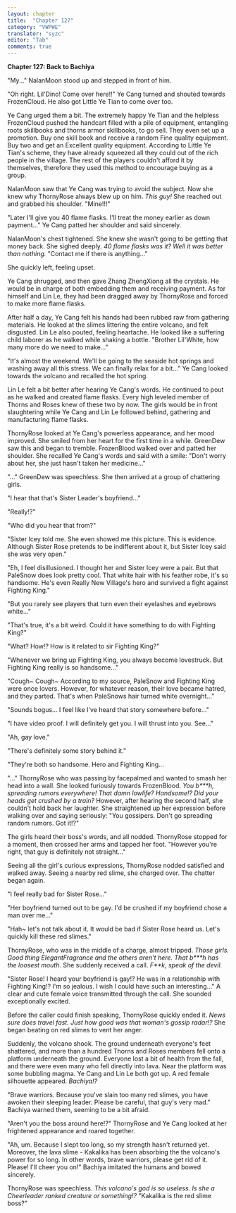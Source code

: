 ```yaml
---
layout: chapter
title:  "Chapter 127"
category: "VWPWE"
translator: "syzc"
editor: "Tab"
comments: true
---
```


**Chapter 127: Back to Bachiya**

"My..." NalanMoon stood up and stepped in front of him.

"Oh right. Lil'Dino! Come over here!!" Ye Cang turned and shouted towards FrozenCloud. He also got Little Ye Tian to come over too.

Ye Cang urged them a bit. The extremely happy Ye Tian and the helpless FrozenCloud pushed the handcart filled with a pile of equipment, entangling roots skillbooks and thorns armor skillbooks, to go sell. They even set up a promotion. Buy one skill book and receive a random Fine quality equipment. Buy two and get an Excellent quality equipment. According to Little Ye Tian's scheme, they have already squeezed all they could out of the rich people in the village. The rest of the players couldn't afford it by themselves, therefore they used this method to encourage buying as a group.

NalanMoon saw that Ye Cang was trying to avoid the subject. Now she knew why ThornyRose always blew up on him. *This guy!* She reached out and grabbed his shoulder. "Mine!!!"

"Later I'll give you 40 flame flasks. I'll treat the money earlier as down payment..." Ye Cang patted her shoulder and said sincerely. 

NalanMoon's chest tightened. She knew she wasn't going to be getting that money back. She sighed deeply. *40 flame flasks was it? Well it was better than nothing.* "Contact me if there is anything..."

She quickly left, feeling upset.

Ye Cang shrugged, and then gave Zhang ZhengXiong all the crystals. He would be in charge of both embedding them and receiving payment. As for himself and Lin Le, they had been dragged away by ThornyRose and forced to make more flame flasks.

After half a day, Ye Cang felt his hands had been rubbed raw from gathering materials. He looked at the slimes littering the entire volcano, and felt disgusted. Lin Le also pouted, feeling heartache. He looked like a suffering child laborer as he walked while shaking a bottle. "Brother Lil'White, how many more do we need to make..."

"It's almost the weekend. We'll be going to the seaside hot springs and washing away all this stress. We can finally relax for a bit..." Ye Cang looked towards the volcano and recalled the hot spring.

Lin Le felt a bit better after hearing Ye Cang's words. He continued to pout as he walked and created flame flasks. Every high leveled member of Thorns and Roses knew of these two by now. The girls would be in front slaughtering while Ye Cang and Lin Le followed behind, gathering and manufacturing flame flasks.

ThornyRose looked at Ye Cang's powerless appearance, and her mood improved. She smiled from her heart for the first time in a while. GreenDew saw this and began to tremble. FrozenBlood walked over and patted her shoulder. She recalled Ye Cang's words and said with a smile: "Don't worry about her, she just hasn't taken her medicine..."

"..." GreenDew was speechless. She then arrived at a group of chattering girls.

"I hear that that's Sister Leader's boyfriend..."

"Really!?"

"Who did you hear that from?"

"Sister Icey told me. She even showed me this picture. This is evidence. Although Sister Rose pretends to be indifferent about it, but Sister Icey said she was very open."

"Eh, I feel disillusioned. I thought her and Sister Icey were a pair. But that PaleSnow does look pretty cool. That white hair with his feather robe, it's so handsome. He's even Really New Village's hero and survived a fight against Fighting King."

"But you rarely see players that turn even their eyelashes and eyebrows white..."

"That's true, it's a bit weird. Could it have something to do with Fighting King?"

"What? How!? How is it related to sir Fighting King?"

"Whenever we bring up Fighting King, you always become lovestruck. But Fighting King really is so handsome..."

"Cough~ Cough~ According to my source, PaleSnow and Fighting King were once lovers. However, for whatever reason, their love became hatred, and they parted. That's when PaleSnows hair turned white overnight..."

"Sounds bogus... I feel like I've heard that story somewhere before..."

"I have video proof. I will definitely get you. I will thrust into you. See..."

"Ah, gay love."

"There's definitely some story behind it."

"They're both so handsome. Hero and Fighting King...

"..." ThornyRose who was passing by facepalmed and wanted to smash her head into a wall. She looked furiously towards FrozenBlood. *You b\*\*\*h, spreading rumors everywhere! That damn lowlife? Handsome!? Did your heads get crushed by a train?* However, after hearing the second half, she couldn't hold back her laughter. She straightened up her expression before walking over and saying seriously: "You gossipers. Don't go spreading random rumors. Got it!?"

The girls heard their boss's words, and all nodded. ThornyRose stopped for a moment, then crossed her arms and tapped her foot. "However you're right, that guy is definitely not straight..."

Seeing all the girl's curious expressions, ThornyRose nodded satisfied and walked away. Seeing a nearby red slime, she charged over. The chatter began again.

"I feel really bad for Sister Rose..."

"Her boyfriend turned out to be gay. I'd be crushed if my boyfriend chose a man over me..."

"Hah~ let's not talk about it. It would be bad if Sister Rose heard us. Let's quickly kill these red slimes."

ThornyRose, who was in the middle of a charge, almost tripped. *Those girls. Good thing ElegantFragrance and the others aren't here. That b\*\*\*h has the loosest mouth.* She suddenly received a call. *F\*\*k, speak of the devil.* 

"Sister Rose! I heard your boyfriend is gay!? He was in a relationship with Fighting King!? I'm so jealous. I wish I could have such an interesting..." A clear and cute female voice transmitted through the call. She sounded exceptionally excited.

Before the caller could finish speaking, ThornyRose quickly ended it. *News sure does travel fast. Just how good was that woman's gossip radar!?* She began beating on red slimes to vent her anger.

Suddenly, the volcano shook. The ground underneath everyone's feet shattered, and more than a hundred Thorns and Roses members fell onto a platform underneath the ground. Everyone lost a bit of health from the fall, and there were even many who fell directly into lava. Near the platform was some bubbling magma. Ye Cang and Lin Le both got up. A red female silhouette appeared. *Bachiya!?*

"Brave warriors. Because you've slain too many red slimes, you have awoken their sleeping leader. Please be careful, that guy's very mad." Bachiya warned them, seeming to be a bit afraid.

"Aren't you the boss around here!?" ThornyRose and Ye Cang looked at her frightened appearance and roared together.

"Ah, um. Because I slept too long, so my strength hasn't returned yet. Moreover, the lava slime - Kakalika has been absorbing the the volcano's power for so long. In other words, brave warriors, please get rid of it. Please! I'll cheer you on!" Bachiya imitated the humans and bowed sincerely.

ThornyRose was speechless. *This volcano's god is so useless. Is she a Cheerleader ranked creature or something!?* "Kakalika is the red slime boss?"
